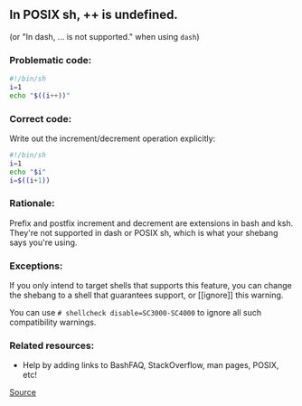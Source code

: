 ## In POSIX sh, ++ is undefined.

(or "In dash, ... is not supported." when using `dash`)

### Problematic code:

```sh
#!/bin/sh
i=1
echo "$((i++))"
```

### Correct code:

Write out the increment/decrement operation explicitly:

```sh
#!/bin/sh
i=1
echo "$i"
i=$((i+1))
```

### Rationale:

Prefix and postfix increment and decrement are extensions in bash and ksh. They're not supported in dash or POSIX sh, which is what your shebang says you're using.
 
### Exceptions:

If you only intend to target shells that supports this feature, you can change
the shebang to a shell that guarantees support, or [[ignore]] this warning.

You can use `# shellcheck disable=SC3000-SC4000` to ignore all such compatibility
warnings.

### Related resources:

* Help by adding links to BashFAQ, StackOverflow, man pages, POSIX, etc!

[Source](https://github.com/koalaman/shellcheck/wiki/SC3018)

